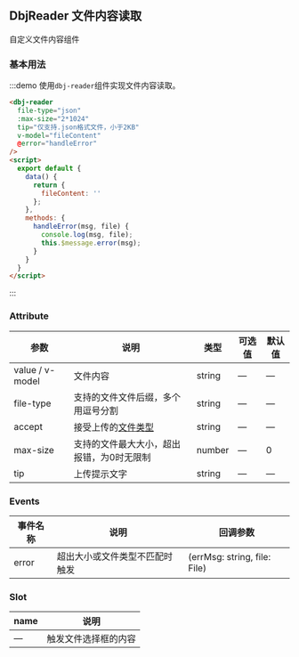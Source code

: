 ## DbjReader 文件内容读取

自定义文件内容组件


### 基本用法

:::demo 使用`dbj-reader`组件实现文件内容读取。
```html
<dbj-reader
  file-type="json"
  :max-size="2*1024"
  tip="仅支持.json格式文件，小于2KB"
  v-model="fileContent"
  @error="handleError"
/>
<script>
  export default {
    data() {
      return {
        fileContent: ''
      };
    },
    methods: {
      handleError(msg, file) {
        console.log(msg, file);
        this.$message.error(msg);
      }
    }
  }
</script>
```
:::

### Attribute
| 参数      | 说明          | 类型      | 可选值                           | 默认值  |
|---------- |-------------- |---------- |--------------------------------  |-------- |
| value / v-model | 文件内容 | string | — | — |
| file-type | 支持的文件文件后缀，多个用逗号分割 | string | — | — |
| accept | 接受上传的[文件类型](https://developer.mozilla.org/en-US/docs/Web/HTML/Element/input#attr-accept) | string | — | — |
| max-size | 支持的文件最大大小，超出报错，为0时无限制 | number | — | 0 |
| tip | 上传提示文字 | string | — | — |

### Events
| 事件名称      | 说明          | 回调参数 |
|----------- |-------------- | -- |
| error | 超出大小或文件类型不匹配时触发 | (errMsg: string, file: File) |

### Slot
| name | 说明 |
|------|--------|
| — | 触发文件选择框的内容 |
